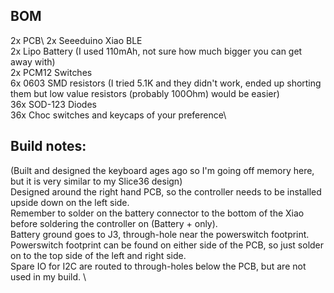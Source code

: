 ## BOM

2x PCB\ 
2x Seeeduino Xiao BLE\
2x Lipo Battery (I used 110mAh, not sure how much bigger you can get away with)\
2x PCM12 Switches\
6x 0603 SMD resistors (I tried 5.1K and they didn't work, ended up shorting them but low value resistors (probably 100Ohm) would be easier) \
36x SOD-123 Diodes\
36x Choc switches and keycaps of your preference\

## Build notes:
(Built and designed the keyboard ages ago so I'm going off memory here, but it is very similar to my Slice36 design)\
Designed around the right hand PCB, so the controller needs to be installed upside down on the left side. \
Remember to solder on the battery connector to the bottom of the Xiao before soldering the controller on (Battery + only). \
Battery ground goes to J3, through-hole near the powerswitch footprint. \
Powerswitch footprint can be found on either side of the PCB, so just solder on to the top side of the left and right side. \
Spare IO for I2C are routed to through-holes below the PCB, but are not used in my build. \


